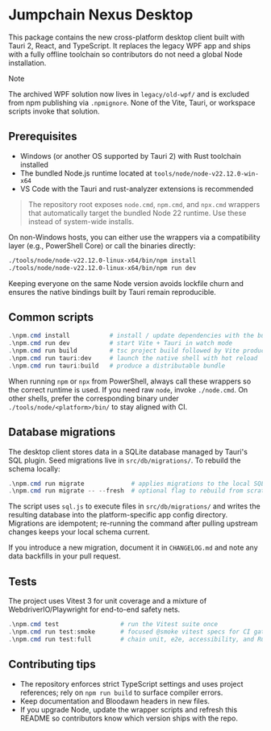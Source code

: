 # Jumpchain Nexus Desktop

This package contains the new cross-platform desktop client built with Tauri 2, React, and TypeScript. It replaces the legacy WPF app and ships with a fully offline toolchain so contributors do not need a global Node installation.

> [!NOTE]
> The archived WPF solution now lives in `legacy/old-wpf/` and is excluded from npm publishing via `.npmignore`. None of the Vite, Tauri, or workspace scripts invoke that solution.

## Prerequisites

- Windows (or another OS supported by Tauri 2) with Rust toolchain installed
- The bundled Node.js runtime located at `tools/node/node-v22.12.0-win-x64`
- VS Code with the Tauri and rust-analyzer extensions is recommended

> The repository root exposes `node.cmd`, `npm.cmd`, and `npx.cmd` wrappers that automatically target the bundled Node 22 runtime. Use these instead of system-wide installs.

On non-Windows hosts, you can either use the wrappers via a compatibility layer (e.g., PowerShell Core) or call the binaries directly:

```bash
./tools/node/node-v22.12.0-linux-x64/bin/npm install
./tools/node/node-v22.12.0-linux-x64/bin/npm run dev
```

Keeping everyone on the same Node version avoids lockfile churn and ensures the native bindings built by Tauri remain reproducible.

## Common scripts

```powershell
.\npm.cmd install           # install / update dependencies with the bundled Node
.\npm.cmd run dev           # start Vite + Tauri in watch mode
.\npm.cmd run build         # tsc project build followed by Vite production build
.\npm.cmd run tauri:dev     # launch the native shell with hot reload
.\npm.cmd run tauri:build   # produce a distributable bundle
```

When running `npm` or `npx` from PowerShell, always call these wrappers so the correct runtime is used. If you need raw `node`, invoke `./node.cmd`. On other shells, prefer the corresponding binary under `./tools/node/<platform>/bin/` to stay aligned with CI.

## Database migrations

The desktop client stores data in a SQLite database managed by Tauri's SQL plugin. Seed migrations live in `src/db/migrations/`. To rebuild the schema locally:

```powershell
.\npm.cmd run migrate             # applies migrations to the local SQLite store
.\npm.cmd run migrate -- --fresh  # optional flag to rebuild from scratch (see runMigrations.ts)
```

The script uses `sql.js` to execute files in `src/db/migrations/` and writes the resulting database into the platform-specific app config directory. Migrations are idempotent; re-running the command after pulling upstream changes keeps your local schema current.

If you introduce a new migration, document it in `CHANGELOG.md` and note any data backfills in your pull request.

## Tests

The project uses Vitest 3 for unit coverage and a mixture of WebdriverIO/Playwright for end-to-end safety nets.

```powershell
.\npm.cmd test                 # run the Vitest suite once
.\npm.cmd run test:smoke       # focused @smoke vitest specs for CI gating
.\npm.cmd run test:full        # chain unit, e2e, accessibility, and Rust checks
```

## Contributing tips

- The repository enforces strict TypeScript settings and uses project references; rely on `npm run build` to surface compiler errors.
- Keep documentation and Bloodawn headers in new files.
- If you upgrade Node, update the wrapper scripts and refresh this README so contributors know which version ships with the repo.
